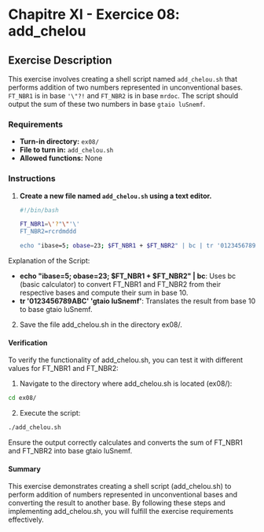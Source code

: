 # Chapitre XI - Exercice 08: add_chelou

## Exercise Description

This exercise involves creating a shell script named `add_chelou.sh` that performs addition of two numbers represented in unconventional bases. `FT_NBR1` is in base `'\"?!` and `FT_NBR2` is in base `mrdoc`. The script should output the sum of these two numbers in base `gtaio luSnemf`.

### Requirements

- **Turn-in directory:** `ex08/`
- **File to turn in:** `add_chelou.sh`
- **Allowed functions:** None

### Instructions

1. **Create a new file named `add_chelou.sh` using a text editor.**
   
   ```bash
   #!/bin/bash

   FT_NBR1=\'?"\"'\'
   FT_NBR2=rcrdmddd

   echo "ibase=5; obase=23; $FT_NBR1 + $FT_NBR2" | bc | tr '0123456789ABC' 'gtaio luSnemf'
    ```
Explanation of the Script:
- **echo "ibase=5; obase=23; $FT_NBR1 + $FT_NBR2" | bc**: Uses bc (basic calculator) to convert FT_NBR1 and FT_NBR2 from their respective bases and compute their sum in base 10.
- **tr '0123456789ABC' 'gtaio luSnemf'**: Translates the result from base 10 to base gtaio luSnemf.
2. Save the file add_chelou.sh in the directory ex08/.

#### Verification
To verify the functionality of add_chelou.sh, you can test it with different values for FT_NBR1 and FT_NBR2:

1. Navigate to the directory where add_chelou.sh is located (ex08/):
```sh
cd ex08/
```
2. Execute the script:
```sh
./add_chelou.sh
```
Ensure the output correctly calculates and converts the sum of FT_NBR1 and FT_NBR2 into base gtaio luSnemf.

#### Summary
This exercise demonstrates creating a shell script (add_chelou.sh) to perform addition of numbers represented in unconventional bases and converting the result to another base. By following these steps and implementing add_chelou.sh, you will fulfill the exercise requirements effectively.